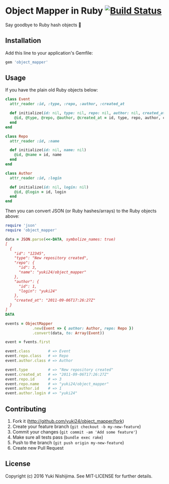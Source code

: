 # Object Mapper in Ruby [![Build Status](https://travis-ci.org/yuki24/object_mapper.svg?branch=master)](https://travis-ci.org/yuki24/object_mapper)

Say goodbye to Ruby hash objects 👋

## Installation

Add this line to your application's Gemfile:

```ruby
gem 'object_mapper'
```

## Usage

If you have the plain old Ruby objects below:

```ruby
class Event
  attr_reader :id, :type, :repo, :author, :created_at

  def initialize(id: nil, type: nil, repo: nil, author: nil, created_at: nil)
    @id, @type, @repo, @author, @created_at = id, type, repo, author, created_at
  end
end

class Repo
  attr_reader :id, :name

  def initialize(id: nil, name: nil)
    @id, @name = id, name
  end
end

class Author
  attr_reader :id, :login

  def initialize(id: nil, login: nil)
    @id, @login = id, login
  end
end
```

Then you can convert JSON (or Ruby hashes/arrays) to the Ruby objects above:

```ruby
require 'json'
require 'object_mapper'

data = JSON.parse(<<-DATA, symbolize_names: true)
[
  {
    "id": "12345",
    "type": "New repository created",
    "repo": {
      "id": 3,
      "name": "yuki24/object_mapper"
    },
    "author": {
      "id": 1,
      "login": "yuki24"
    },
    "created_at": "2011-09-06T17:26:27Z"
  }
]
DATA

events = ObjectMapper
            .new(Event => { author: Author, repo: Repo })
            .convert(data, to: Array(Event))

event = fvents.first

event.class        # => Event
event.repo.class   # => Repo
event.author.class # => Author

event.type         # => "New repository created"
event.created_at   # => "2011-09-06T17:26:27Z"
event.repo.id      # => 3
event.repo.name    # => "yuki24/object_mapper"
event.author.id    # => 1
event.author.login # => "yuki24"
```

## Contributing

1. Fork it (http://github.com/yuki24/object_mapper/fork)
2. Create your feature branch (`git checkout -b my-new-feature`)
3. Commit your changes (`git commit -am 'Add some feature'`)
4. Make sure all tests pass (`bundle exec rake`)
5. Push to the branch (`git push origin my-new-feature`)
6. Create new Pull Request


## License

Copyright (c) 2016 Yuki Nishijima. See MIT-LICENSE for further details.
